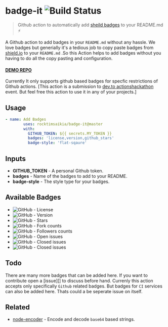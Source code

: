 # badge-it ![Build Status](<https://github.com/rocktimsaikia/badge-it/workflows/build/badge.svg>)

> Github action to automatically add [sheild badges](<https://shields.io/>) to your README.md :zap:

A Github action to add badges in your `README.md` without any hassle. We love badges but generially it's a tedious job to copy paste badges from [shield.io](<https://shields.io/>) to your `README.md` .So this Action helps to add badges without you having to do all the copy pasting and configuration.

#### [DEMO REPO](<https://github.com/RocktimSaikia/badge-it-demo>)

Currently It only supports github based badges for specfic restrictions of Github actions. [This action is a submission to [dev.to actionshackathon](<https://dev.to/devteam/announcing-the-github-actions-hackathon-on-dev-3ljn>) event. But feel free this action to use it in any of your projects.]

## Usage

```yml
- name: Add Badges
        uses: rocktimsaikia/badge-it@master
        with:
          GITHUB_TOKEN: ${{ secrets.MY_TOKEN }}
          badges: 'license,version,github_stars'
          badge-style: 'flat-sqaure'
```

## Inputs

- **GITHUB\_TOKEN** - A personal Github token.
- **badges** - Name of the badges to add to your README.
- **badge-style** - The style type for your badges.

<!-- -->

## Available Badges

- ![GitHub](<https://img.shields.io/github/license/RocktimSaikia/badge-it>) \- License
- ![GitHub](<https://img.shields.io/github/package-json/v/rocktimsaikia/badge-it>) \- Version
- ![GitHub](<https://img.shields.io/github/stars/RocktimSaikia/badge-it>) \- Stars
- ![GitHub](<https://img.shields.io/github/forks/RocktimSaikia/badge-it?label=Fork?>) \- Fork counts
- ![GitHub](<https://img.shields.io/github/followers/RocktimSaikia?label=Followers>) \- Followers counts
- ![GitHub](<https://img.shields.io/github/issues-raw/RocktimSaikia/badge-it?>) \- Open issues
- ![GitHub](<https://img.shields.io/github/issues-closed-raw/RocktimSaikia/badge-it?>) \- Closed issues
- ![GitHub](<https://img.shields.io/github/issues-pr/RocktimSaikia/badge-it?>) \- Closed issues

<!-- -->

## Todo

There are many more badges that can be added here. If you want to contribute open a [issue][] to discuss before hand. Currenly this action accepts only specifically `Github` related badges. But badges for `CI` services can also be added here. Thats could a be seperate issue on itself.

## Related

- [node-encoder](<https://github.com/rocktimsaikia/node-encoder>) \- Encode and decode `base64` based strings.

<!-- -->

